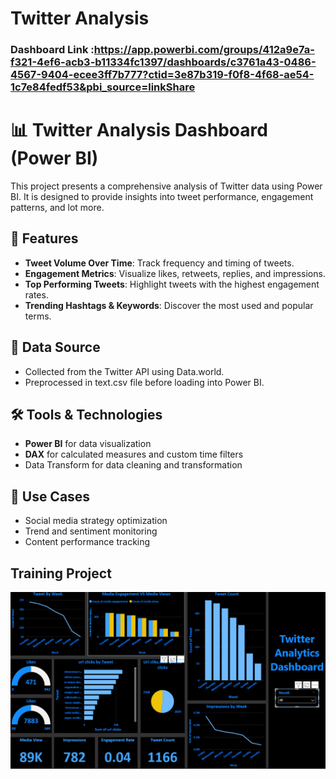
# Twitter Analysis

### Dashboard Link :https://app.powerbi.com/groups/412a9e7a-f321-4ef6-acb3-b11334fc1397/dashboards/c3761a43-0486-4567-9404-ecee3ff7b777?ctid=3e87b319-f0f8-4f68-ae54-1c7e84fedf53&pbi_source=linkShare

# 📊 Twitter Analysis Dashboard (Power BI)

This project presents a comprehensive analysis of Twitter data using Power BI. It is designed to provide insights into tweet performance, engagement patterns, and lot more.

## 🚀 Features

- **Tweet Volume Over Time**: Track frequency and timing of tweets.
- **Engagement Metrics**: Visualize likes, retweets, replies, and impressions.
- **Top Performing Tweets**: Highlight tweets with the highest engagement rates.
- **Trending Hashtags & Keywords**: Discover the most used and popular terms.

## 📁 Data Source

- Collected from the Twitter API using Data.world.
- Preprocessed in text.csv file before loading into Power BI.

## 🛠 Tools & Technologies

- **Power BI** for data visualization
- **DAX** for calculated measures and custom time filters
- Data Transform for data cleaning and transformation

## 📌 Use Cases

- Social media strategy optimization
- Trend and sentiment monitoring
- Content performance tracking

 ## Training Project 
![image alt](https://github.com/jeevalaharini/internship.github.io/blob/8ede2dce06cd8265c2a1a5bcd107c92b8f332202/Screenshot%202025-05-22%20153749.png)
